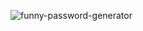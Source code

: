 ![funny-password-generator](https://github.com/user-attachments/assets/3110d817-221c-4b90-af70-ed278abedb2a)
